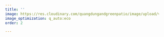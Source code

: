 ```yaml
---
title: ''
image: https://res.cloudinary.com/quangdungandgreenpatio/image/upload/v1575692898/posts/6_bqngpw.png
image_optimization: q_auto:eco
order: 2

---
```

